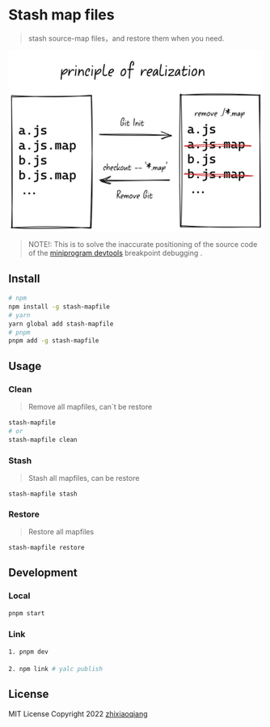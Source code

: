 # Stash map files

> stash source-map files，and restore them when you need.

![principle-of-realization](./public/principle-of-realization.png)

> NOTE!: This is to solve the inaccurate positioning of the source code of the [miniprogram devtools](https://developers.weixin.qq.com/miniprogram/dev/devtools/devtools.html) breakpoint debugging .

## Install

```bash
# npm
npm install -g stash-mapfile
# yarn
yarn global add stash-mapfile
# pnpm
pnpm add -g stash-mapfile
```

## Usage

### Clean

> Remove all mapfiles, can\`t be restore

```bash
stash-mapfile
# or
stash-mapfile clean
```

### Stash

> Stash all mapfiles, can be restore

```shell
stash-mapfile stash
```

### Restore

> Restore all mapfiles

```shell
stash-mapfile restore
```

## Development

### Local

```bash
pnpm start
```

### Link

```bash
1. pnpm dev

2. npm link # yalc publish
```

## License

MIT License Copyright 2022 [zhixiaoqiang](https://github.com/zhixiaoqiang)
